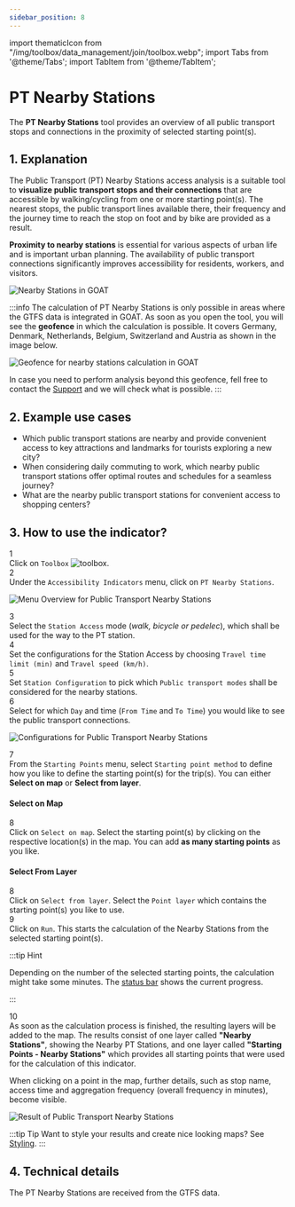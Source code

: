 ```yaml
---
sidebar_position: 8
---
```

import thematicIcon from "/img/toolbox/data_management/join/toolbox.webp";
import Tabs from '@theme/Tabs';
import TabItem from '@theme/TabItem';

# PT Nearby Stations

The **PT Nearby Stations** tool provides an overview of all public transport stops and connections in the proximity of selected starting point(s).

## 1. Explanation

The Public Transport (PT) Nearby Stations access analysis is a suitable tool to **visualize public transport stops and their connections** that are accessible by walking/cycling from one or more starting point(s). The nearest stops, the public transport lines available there, their frequency and the journey time to reach the stop on foot and by bike are provided as a result.

**Proximity to nearby stations** is essential for various aspects of urban life and is important urban planning. The availability of public transport connections significantly improves accessibility for residents, workers, and visitors.


![Nearby Stations in GOAT](/img/toolbox/accessibility_indicators/nearby_stations/nearby_stations_example.png "Nearby Stations in GOAT")

:::info 
The calculation of PT Nearby Stations is only possible in areas where the GTFS data is integrated in GOAT. As soon as you open the tool, you will see the **geofence** in which the calculation is possible. It covers Germany, Denmark, Netherlands, Belgium, Switzerland and Austria as shown in the image below.


<div style={{ display: 'flex', flexDirection: 'column', alignItems: 'center' }}>
  <img src={require('/img/toolbox/accessibility_indicators/nearby_stations/geofence.png').default} alt="Geofence for nearby stations calculation in GOAT" style={{ maxHeight: "400px", maxWidth: "400px", alignItems:'center'}}/>
</div> 

In case you need to perform analysis beyond this geofence, fell free to contact the [Support](https://plan4better.de/en/contact/ "Contact Support") and we will check what is possible. 
:::

## 2. Example use cases 

- Which public transport stations are nearby and provide convenient access to key attractions and landmarks for tourists exploring a new city?
- When considering daily commuting to work, which nearby public transport stations offer optimal routes and schedules for a seamless journey?
- What are the nearby public transport stations for convenient access to shopping centers?



## 3. How to use the indicator?

<div class="step">
  <div class="step-number">1</div>
  <div class="content">Click on <code>Toolbox</code> <img src={thematicIcon} alt="toolbox" style={{width: "25px"}}/>. </div>
</div>

<div class="step">
  <div class="step-number">2</div>
  <div class="content">Under the <code>Accessibility Indicators</code> menu, click on <code>PT Nearby Stations</code>.</div>
</div>

![Menu Overview for Public Transport Nearby Stations](/img/toolbox/accessibility_indicators/nearby_stations/nearby_stations_overview.png "Menu Overview for Public Transport Nearby Stations")

<div class="step">
  <div class="step-number">3</div>
  <div class="content">Select the <code>Station Access</code> mode (<i>walk, bicycle or pedelec</i>), which shall be used for the way to the PT station.</div>
</div>

<div class="step">
  <div class="step-number">4</div>
  <div class="content">Set the configurations for the Station Access by choosing <code>Travel time limit (min)</code> and <code>Travel speed (km/h)</code>.</div>
</div>

<div class="step">
  <div class="step-number">5</div>
  <div class="content">Set <code>Station Configuration</code> to pick which <code>Public transport modes</code> shall be considered for the nearby stations.</div>
</div>

<div class="step">
  <div class="step-number">6</div>
  <div class="content">Select for which <code>Day</code> and time (<code>From Time</code> and <code>To Time</code>) you would like to see the public transport connections.</div>
</div>

![Configurations for Public Transport Nearby Stations](/img/toolbox/accessibility_indicators/nearby_stations/nearby_stations_config.png "Configurations for Public Transport Nearby Stations")


<div class="step">
  <div class="step-number">7</div>
  <div class="content">From the <code>Starting Points</code> menu, select <code>Starting point method</code> to define how you like to define the starting point(s) for the trip(s). You can either <b>Select on map</b> or <b>Select from layer</b>.</div>
</div>

<Tabs>
  <TabItem value="Select on Map" label="Select on Map" default className="tabItemBox">

 #### Select on Map

<div class="step">
  <div class="step-number">8</div>
  <div class="content">Click on <code>Select on map</code>. Select the starting point(s) by clicking on the respective location(s) in the map. You can add <b>as many starting points</b> as you like.</div>
</div>


  </TabItem>
  <TabItem value="Select From Layer" label="Select From Layer" className="tabItemBox">

 #### Select From Layer

 <div class="step">
  <div class="step-number">8</div>
  <div class="content">Click on <code>Select from layer</code>. Select the <code>Point layer</code> which contains the starting point(s) you like to use.</div>
</div>


  </TabItem>
</Tabs>

<div class="step">
  <div class="step-number">9</div>
  <div class="content">Click on <code>Run</code>. This starts the calculation of the Nearby Stations from the selected starting point(s).</div>
</div>

:::tip Hint

Depending on the number of the selected starting points, the calculation might take some minutes. The [status bar](../../workspace/home#status-bar) shows the current progress.

:::

<div class="step">
  <div class="step-number">10</div>
  <div class="content">As soon as the calculation process is finished, the resulting layers will be added to the map. The results consist of one layer called <b>"Nearby Stations"</b>, showing the Nearby PT Stations, and one layer called <b>"Starting Points - Nearby Stations"</b> which provides all starting points that were used for the calculation of this indicator. 
  <p></p>
  When clicking on a point in the map, further details, such as stop name, access time and aggregation frequency (overall frequency in minutes), become visible.
</div>
</div>


![Result of Public Transport Nearby Stations](/img/toolbox/accessibility_indicators/nearby_stations/nearby_stations_result.png "Result of Public Transport Nearby Stations")



:::tip Tip
Want to style your results and create nice looking maps? See [Styling](../../map/layer_style/styling).
:::

## 4. Technical details

The PT Nearby Stations are received from the GTFS data.